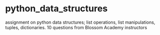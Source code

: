 # python_data_structures
assignment on python data structures; list operations, list manipulations, tuples, dictionaries. 10 questions from Blossom Academy instructors
